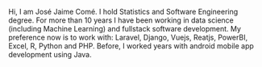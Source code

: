 Hi, I am José Jaime Comé. 
I hold Statistics and Software Engineering degree. For more than 10 years I have been working in data science (including Machine Learning) and fullstack software development.
My preference now is to work with: Laravel, Django, Vuejs, Reatjs, PowerBI, Excel, R, Python and PHP. Before, I worked years with android mobile app development using Java.
